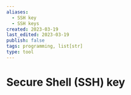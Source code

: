 ```yaml
---
aliases:
  - SSH key
  - SSH keys
created: 2023-03-19
last_edited: 2023-03-19
publish: false
tags: programming, list[str]
type: tool
---
```

# Secure Shell (SSH) key
